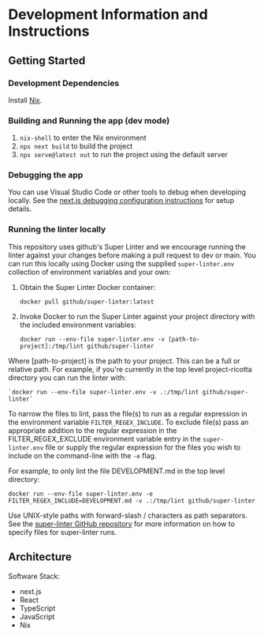 # Development Information and Instructions

## Getting Started

### Development Dependencies  

Install [Nix](https://nixos.org/).

### Building and Running the app (dev mode)

1. `nix-shell` to enter the Nix environment
2. `npx next build` to build the project
3. `npx serve@latest out` to run the project using the default server

### Debugging the app

You can use Visual Studio Code or other tools to debug when developing locally. See the [next.js debugging configuration instructions](https://nextjs.org/docs/pages/building-your-application/configuring/debugging) for setup details.

### Running the linter locally

This repository uses github's Super Linter and we encourage running the linter
against your changes before making a pull request to dev or main.
You can run this locally using Docker using the supplied `super-linter.env` collection of environment variables
and your own:

1. Obtain the Super Linter Docker container:

    `docker pull github/super-linter:latest`

2. Invoke Docker to run the Super Linter against your project directory with the included environment variables:

    `docker run --env-file super-linter.env -v [path-to-project]:/tmp/lint github/super-linter`

Where [path-to-project] is the path to your project. This can be a full or relative path.
For example, if you're currently in the top level project-ricotta directory you can run the linter with:

    `docker run --env-file super-linter.env -v .:/tmp/lint github/super-linter`

To narrow the files to lint, pass the file(s) to run as a regular expression in the environment variable
`FILTER_REGEX_INCLUDE`. To exclude file(s) pass an appropriate addition to the
regular expression in the FILTER_REGEX_EXCLUDE environment variable entry in the `super-linter.env` file
or supply the regular expression for the files you wish to include on the command-line with the `-e` flag.

For example, to only lint the file DEVELOPMENT.md in the top level directory:

   `docker run --env-file super-linter.env -e FILTER_REGEX_INCLUDE=DEVELOPMENT.md -v .:/tmp/lint github/super-linter`

Use UNIX-style paths with forward-slash \/ characters as path separators.
See the [super-linter GitHub repository](https://github.com/github/super-linter/blob/main/README.md#filter-linted-files)
for more information on how to specify files for super-linter runs.

## Architecture

Software Stack:
- next.js
- React
- TypeScript
- JavaScript
- Nix